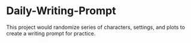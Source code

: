 # Daily-Writing-Prompt
This project would randomize series of characters, settings, and plots to create a writing prompt for practice.
